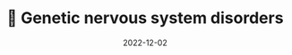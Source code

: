 ---
title: 🧠 Genetic nervous system disorders
date: '2022-12-02'
type: docs
weight: 310
commentable: true
_build:
  render: always
  list: never
show_breadcrumb: true
---